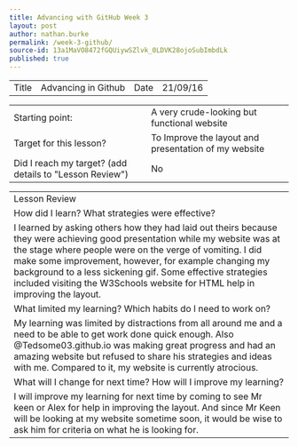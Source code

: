```yaml
---
title: Advancing with GitHub Week 3
layout: post
author: nathan.burke
permalink: /week-3-github/
source-id: 13a1MaVO8472fGQUiywSZlvk_0LDVK28ojoSubImbdLk
published: true
---
```

<table>
  <tr>
    <td>Title</td>
    <td>Advancing in Github</td>
    <td>Date</td>
    <td>21/09/16</td>
  </tr>
</table>


<table>
  <tr>
    <td>Starting point:</td>
    <td>A very crude-looking but functional website</td>
  </tr>
  <tr>
    <td>Target for this lesson?</td>
    <td>To Improve the layout and presentation of my website</td>
  </tr>
  <tr>
    <td>Did I reach my target? 
(add details to "Lesson Review")</td>
    <td> No</td>
  </tr>
</table>


<table>
  <tr>
    <td>Lesson Review</td>
  </tr>
  <tr>
    <td>How did I learn? What strategies were effective? </td>
  </tr>
  <tr>
    <td>I learned by asking others how they had laid out theirs because they were achieving good presentation while my website was at the stage where people were on the verge of vomiting. I did make some improvement, however, for example changing my background to a less sickening gif. Some effective strategies included visiting the W3Schools website for HTML help in improving the layout.</td>
  </tr>
  <tr>
    <td>What limited my learning? Which habits do I need to work on? </td>
  </tr>
  <tr>
    <td>My learning was limited by distractions from all around me and a need to be able to get work done quick enough. Also @Tedsome03.github.io was making great progress and had an amazing website but refused to share his strategies and ideas with me. Compared to it, my website is currently atrocious.</td>
  </tr>
  <tr>
    <td>What will I change for next time? How will I improve my learning?</td>
  </tr>
  <tr>
    <td>I will improve my learning for next time by coming to see Mr keen or Alex for help in improving the layout. And since Mr Keen will be looking at my website sometime soon, it would be wise to ask him for criteria on what he is looking for.</td>
  </tr>
</table>


